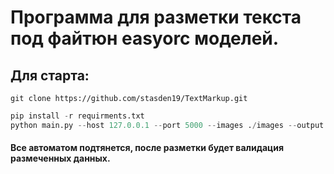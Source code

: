 <h1>Программа для разметки текста под файтюн easyorc моделей.</h1>

<h2>Для старта:</h2>

```git clone https://github.com/stasden19/TextMarkup.git ```
```python
pip install -r requirments.txt
python main.py --host 127.0.0.1 --port 5000 --images ./images --output output.csv
```
<h4> Все автоматом подтянется, после разметки будет валидация размеченных данных.</h4>